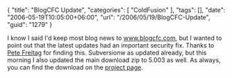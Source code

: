 {
	"title": "BlogCFC Update",
	"categories": [
		"ColdFusion"
	],
	"tags": [],
	"date": "2006-05-19T10:05:00+06:00",
	"url": "/2006/05/19/BlogCFC-Update",
	"guid": "1279"
}

I know I said I'd keep most blog news to <a href="http://www.blogcfc.com">www.blogcfc.com</a>, but I wanted to point out that the latest updates had an important security fix. Thanks to <a href="http://www.petefreitag.com/">Pete Freitag</a> for finding this. Subversionw as updated already, but this morning I also updated the main download zip to 5.003 as well. As always, you can find the download on the <a href="http://ray.camdenfamily.com/projects/blogcfc">project page</a>.
